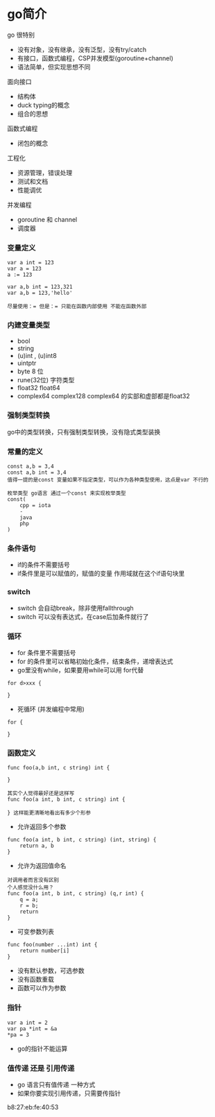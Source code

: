 go简介
===



go 很特别
- 没有对象，没有继承，没有泛型，没有try/catch
- 有接口，函数式编程，CSP并发模型(goroutine+channel)
- 语法简单，但实现思想不同


面向接口
- 结构体
- duck typing的概念
- 组合的思想

函数式编程
- 闭包的概念

工程化
- 资源管理，错误处理
- 测试和文档
- 性能调优

并发编程
- goroutine 和 channel
- 调度器


### 变量定义
```
var a int = 123
var a = 123
a := 123

var a,b int = 123,321
var a,b = 123,'hello'

尽量使用：= 但是：= 只能在函数内部使用 不能在函数外部
```
### 内建变量类型
- bool
- string
- (u)int 	, (u)int8
- uintptr
- byte 8 位
- rune(32位) 字符类型
- float32 float64
- complex64 complex128  complex64 的实部和虚部都是float32

### 强制类型转换
go中的类型转换，只有强制类型转换，没有隐式类型装换

### 常量的定义
```
const a,b = 3,4
const a,b int = 3,4
值得一提的是const 变量如果不指定类型，可以作为各种类型使用，这点是var 不行的

枚举类型 go语言 通过一个const 来实现枚举类型
const(
	cpp = iota
	-
	java
	php
)
```

### 条件语句
- if的条件不需要括号
- if条件里是可以赋值的，赋值的变量 作用域就在这个if语句块里

### switch
- switch 会自动break，除非使用fallthrough
- switch 可以没有表达式，在case后加条件就行了

### 循环
- for 条件里不需要括号
- for 的条件里可以省略初始化条件，结束条件，递增表达式
- go里没有while，如果要用while可以用 for代替
```
for d>xxx {

}
```
- 死循环 (并发编程中常用)
```
for {

}
```

### 函数定义
```
func foo(a,b int, c string) int {

}

其实个人觉得最好还是这样写
func foo(a int, b int, c string) int {

} 这样能更清晰地看出有多少个形参
```
- 允许返回多个参数
```
func foo(a int, b int, c string) (int, string) {
	return a, b
}
```
- 允许为返回值命名
```
对调用者而言没有区别 
个人感觉没什么用？
func foo(a int, b int, c string) (q,r int) {
	q = a;
	r = b;
	return 
}
```
- 可变参数列表
```
func foo(number ...int) int {
	return number[i]
}
```
- 没有默认参数，可选参数
- 没有函数重载
- 函数可以作为参数

### 指针
```
var a int = 2
var pa *int = &a
*pa = 3
```
- go的指针不能运算

### 值传递 还是 引用传递
- go 语言只有值传递 一种方式
- 如果你要实现引用传递，只需要传指针

b8:27:eb:fe:40:53